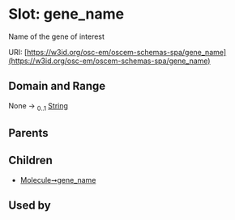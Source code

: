 
# Slot: gene_name

Name of the gene of interest

URI: [https://w3id.org/osc-em/oscem-schemas-spa/gene_name](https://w3id.org/osc-em/oscem-schemas-spa/gene_name)


## Domain and Range

None &#8594;  <sub>0..1</sub> [String](types/String.md)

## Parents


## Children

 *  [Molecule➞gene_name](Molecule_gene_name.md)

## Used by

